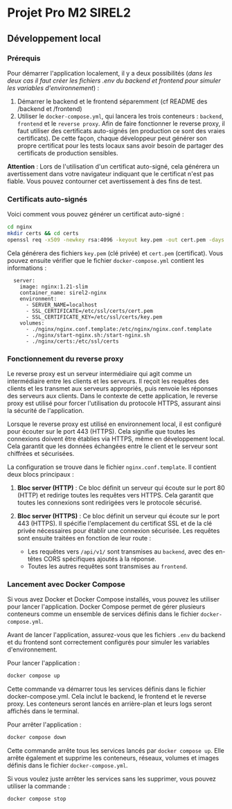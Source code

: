 # Projet Pro M2 SIREL2

## Développement local

### Prérequis
Pour démarrer l'application localement, il y a deux possibilités (*dans les deux cas il faut créer les fichiers .env du backend et frontend pour simuler les variables d'environnement*) :

1. Démarrer le backend et le frontend séparemment (cf README des /backend et /frontend) 
2. Utiliser le `docker-compose.yml`, qui lancera les trois conteneurs : `backend`, `frontend` et le `reverse proxy`. Afin de faire fonctionner le reverse proxy, il faut utiliser des certificats auto-signés (en production ce sont des vraies certificats). De cette façon, chaque développeur peut générer son propre certificat pour les tests locaux sans avoir besoin de partager des certificats de production sensibles. 

**Attention** : Lors de l'utilisation d'un certificat auto-signé, cela générera un avertissement dans votre navigateur indiquant que le certificat n'est pas fiable. Vous pouvez contourner cet avertissement à des fins de test.


### Certificats auto-signés

Voici comment vous pouvez générer un certificat auto-signé :

```bash
cd nginx 
mkdir certs && cd certs
openssl req -x509 -newkey rsa:4096 -keyout key.pem -out cert.pem -days 365 -nodes
```

Cela générera des fichiers `key.pem` (clé privée) et `cert.pem` (certificat). Vous pouvez ensuite vérifier que le fichier `docker-compose.yml` contient les informations : 

```
  server:
    image: nginx:1.21-slim
    container_name: sirel2-nginx
    environment:
      - SERVER_NAME=localhost
      - SSL_CERTIFICATE=/etc/ssl/certs/cert.pem
      - SSL_CERTIFICATE_KEY=/etc/ssl/certs/key.pem
    volumes:
      - ./nginx/nginx.conf.template:/etc/nginx/nginx.conf.template
      - ./nginx/start-nginx.sh:/start-nginx.sh
      - ./nginx/certs:/etc/ssl/certs
```

### Fonctionnement du reverse proxy

Le reverse proxy est un serveur intermédiaire qui agit comme un intermédiaire entre les clients et les serveurs. Il reçoit les requêtes des clients et les transmet aux serveurs appropriés, puis renvoie les réponses des serveurs aux clients. Dans le contexte de cette application, le reverse proxy est utilisé pour forcer l'utilisation du protocole HTTPS, assurant ainsi la sécurité de l'application.

Lorsque le reverse proxy est utilisé en environnement local, il est configuré pour écouter sur le port 443 (HTTPS). Cela signifie que toutes les connexions doivent être établies via HTTPS, même en développement local. Cela garantit que les données échangées entre le client et le serveur sont chiffrées et sécurisées.

La configuration se trouve dans le fichier `nginx.conf.template`. Il contient deux blocs principaux :

1. **Bloc server (HTTP)** : Ce bloc définit un serveur qui écoute sur le port 80 (HTTP) et redirige toutes les requêtes vers HTTPS. Cela garantit que toutes les connexions sont redirigées vers le protocole sécurisé.

2. **Bloc server (HTTPS)** : Ce bloc définit un serveur qui écoute sur le port 443 (HTTPS). Il spécifie l'emplacement du certificat SSL et de la clé privée nécessaires pour établir une connexion sécurisée. Les requêtes sont ensuite traitées en fonction de leur route :
    - Les requêtes vers `/api/v1/` sont transmises au `backend`, avec des en-têtes CORS spécifiques ajoutés à la réponse.
    - Toutes les autres requêtes sont transmises au `frontend`.


### Lancement avec Docker Compose

Si vous avez Docker et Docker Compose installés, vous pouvez les utiliser pour lancer l'application. Docker Compose permet de gérer plusieurs conteneurs comme un ensemble de services définis dans le fichier `docker-compose.yml`.

Avant de lancer l'application, assurez-vous que les fichiers `.env` du backend et du frontend sont correctement configurés pour simuler les variables d'environnement.

Pour lancer l'application :

```bash
docker compose up
```

Cette commande va démarrer tous les services définis dans le fichier docker-compose.yml. Cela inclut le backend, le frontend et le reverse proxy. Les conteneurs seront lancés en arrière-plan et leurs logs seront affichés dans le terminal.

Pour arrêter l'application :
```bash
docker compose down
```

Cette commande arrête tous les services lancés par `docker compose up`. Elle arrête également et supprime les conteneurs, réseaux, volumes et images définis dans le fichier `docker-compose.yml`.

Si vous voulez juste arrêter les services sans les supprimer, vous pouvez utiliser la commande :
```bash
docker compose stop
```

